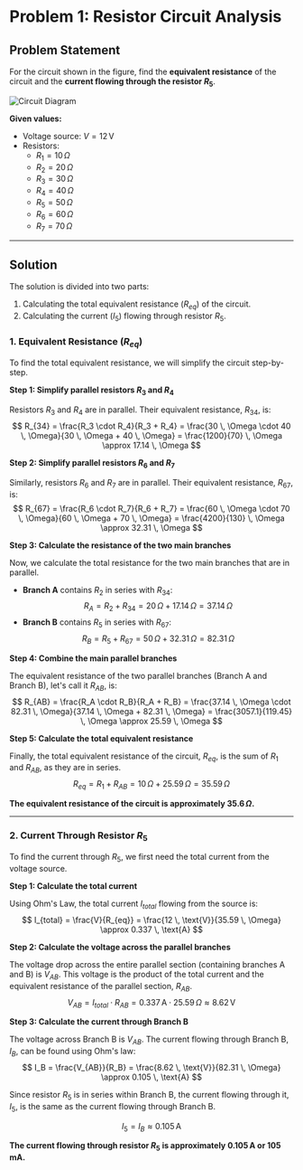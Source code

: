 # Problem 1: Resistor Circuit Analysis

## Problem Statement

For the circuit shown in the figure, find the **equivalent resistance** of the circuit and the **current flowing through the resistor $R_5$**.

![Circuit Diagram](https://dchorazkiewicz.github.io/Mathematics_Physics_Lectures/Physics/Exercises_for_Students/img/dch_ex_fis_pr_1_1.png)

**Given values:**
* Voltage source: $V = 12 \, \text{V}$
* Resistors:
    * $R_1 = 10 \, \Omega$
    * $R_2 = 20 \, \Omega$
    * $R_3 = 30 \, \Omega$
    * $R_4 = 40 \, \Omega$
    * $R_5 = 50 \, \Omega$
    * $R_6 = 60 \, \Omega$
    * $R_7 = 70 \, \Omega$

---

## Solution

The solution is divided into two parts:
1.  Calculating the total equivalent resistance ($R_{eq}$) of the circuit.
2.  Calculating the current ($I_5$) flowing through resistor $R_5$.

### 1. Equivalent Resistance ($R_{eq}$)

To find the total equivalent resistance, we will simplify the circuit step-by-step.

**Step 1: Simplify parallel resistors $R_3$ and $R_4$**

Resistors $R_3$ and $R_4$ are in parallel. Their equivalent resistance, $R_{34}$, is:
$$ R_{34} = \frac{R_3 \cdot R_4}{R_3 + R_4} = \frac{30 \, \Omega \cdot 40 \, \Omega}{30 \, \Omega + 40 \, \Omega} = \frac{1200}{70} \, \Omega \approx 17.14 \, \Omega $$

**Step 2: Simplify parallel resistors $R_6$ and $R_7$**

Similarly, resistors $R_6$ and $R_7$ are in parallel. Their equivalent resistance, $R_{67}$, is:
$$ R_{67} = \frac{R_6 \cdot R_7}{R_6 + R_7} = \frac{60 \, \Omega \cdot 70 \, \Omega}{60 \, \Omega + 70 \, \Omega} = \frac{4200}{130} \, \Omega \approx 32.31 \, \Omega $$

**Step 3: Calculate the resistance of the two main branches**

Now, we calculate the total resistance for the two main branches that are in parallel.

* **Branch A** contains $R_2$ in series with $R_{34}$:
    $$ R_A = R_2 + R_{34} = 20 \, \Omega + 17.14 \, \Omega = 37.14 \, \Omega $$
* **Branch B** contains $R_5$ in series with $R_{67}$:
    $$ R_B = R_5 + R_{67} = 50 \, \Omega + 32.31 \, \Omega = 82.31 \, \Omega $$

**Step 4: Combine the main parallel branches**

The equivalent resistance of the two parallel branches (Branch A and Branch B), let's call it $R_{AB}$, is:
$$ R_{AB} = \frac{R_A \cdot R_B}{R_A + R_B} = \frac{37.14 \, \Omega \cdot 82.31 \, \Omega}{37.14 \, \Omega + 82.31 \, \Omega} = \frac{3057.1}{119.45} \, \Omega \approx 25.59 \, \Omega $$

**Step 5: Calculate the total equivalent resistance**

Finally, the total equivalent resistance of the circuit, $R_{eq}$, is the sum of $R_1$ and $R_{AB}$, as they are in series.
$$ R_{eq} = R_1 + R_{AB} = 10 \, \Omega + 25.59 \, \Omega = 35.59 \, \Omega $$

**The equivalent resistance of the circuit is approximately $35.6 \, \Omega$.**

---

### 2. Current Through Resistor $R_5$

To find the current through $R_5$, we first need the total current from the voltage source.

**Step 1: Calculate the total current**

Using Ohm's Law, the total current $I_{total}$ flowing from the source is:
$$ I_{total} = \frac{V}{R_{eq}} = \frac{12 \, \text{V}}{35.59 \, \Omega} \approx 0.337 \, \text{A} $$

**Step 2: Calculate the voltage across the parallel branches**

The voltage drop across the entire parallel section (containing branches A and B) is $V_{AB}$. This voltage is the product of the total current and the equivalent resistance of the parallel section, $R_{AB}$.
$$ V_{AB} = I_{total} \cdot R_{AB} = 0.337 \, \text{A} \cdot 25.59 \, \Omega \approx 8.62 \, \text{V} $$

**Step 3: Calculate the current through Branch B**

The voltage across Branch B is $V_{AB}$. The current flowing through Branch B, $I_B$, can be found using Ohm's law:
$$ I_B = \frac{V_{AB}}{R_B} = \frac{8.62 \, \text{V}}{82.31 \, \Omega} \approx 0.105 \, \text{A} $$

Since resistor $R_5$ is in series within Branch B, the current flowing through it, $I_5$, is the same as the current flowing through Branch B.

$$ I_5 = I_B \approx 0.105 \, \text{A} $$

**The current flowing through resistor $R_5$ is approximately $0.105 \, \text{A}$ or $105 \, \text{mA}$.**